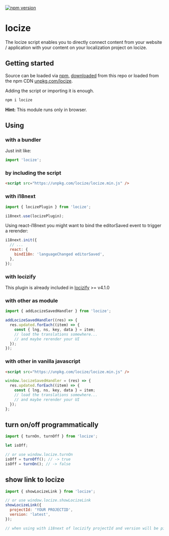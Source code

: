 [![npm version](https://img.shields.io/npm/v/locize.svg?style=flat-square)](https://www.npmjs.com/package/locize)

# locize

The locize script enables you to directly connect content from your website / application with your content on your localization project on locize.

## Getting started

Source can be loaded via [npm](https://www.npmjs.com/package/locize), [downloaded](https://github.com/locize/locize/blob/master/locize.min.js) from this repo or loaded from the npm CDN [unpkg.com/locize](https://unpkg.com/locize/locize.min.js).

Adding the script or importing it is enough.

```bash
npm i locize
```

**Hint:** This module runs only in browser.

## Using

### with a bundler

Just init like:

```js
import 'locize';
```

### by including the script

```html
<script src="https://unpkg.com/locize/locize.min.js" />
```

### with i18next

```js
import { locizePlugin } from 'locize';

i18next.use(locizePlugin);
```

Using react-i18next you might want to bind the editorSaved event to trigger a rerender:

```js
i18next.init({
  // ...
  react: {
    bindI18n: 'languageChanged editorSaved',
  },
});
```

### with locizify

This plugin is already included in [locizify](https://github.com/locize/locizify) >= v4.1.0

### with other as module

```js
import { addLocizeSavedHandler } from 'locize';

addLocizeSavedHandler((res) => {
  res.updated.forEach((item) => {
    const { lng, ns, key, data } = item;
    // load the translations somewhere...
    // and maybe rerender your UI
  });
});
```

### with other in vanilla javascript

```html
<script src="https://unpkg.com/locize/locize.min.js" />
```

```js
window.locizeSavedHandler = (res) => {
  res.updated.forEach((item) => {
    const { lng, ns, key, data } = item;
    // load the translations somewhere...
    // and maybe rerender your UI
  });
};
```

## turn on/off programmatically

```js
import { turnOn, turnOff } from 'locize';

let isOff;

// or use window.locize.turnOn
isOff = turnOff(); // -> true
isOff = turnOn(); // -> false
```

## show link to locize

```js
import { showLocizeLink } from 'locize';

// or use window.locize.showLocizeLink
showLocizeLink({
  projectId: 'YOUR PROJECTID',
  version: 'latest',
});

// when using with i18next of locizify projectId and version will be picked from backend options if available
```

